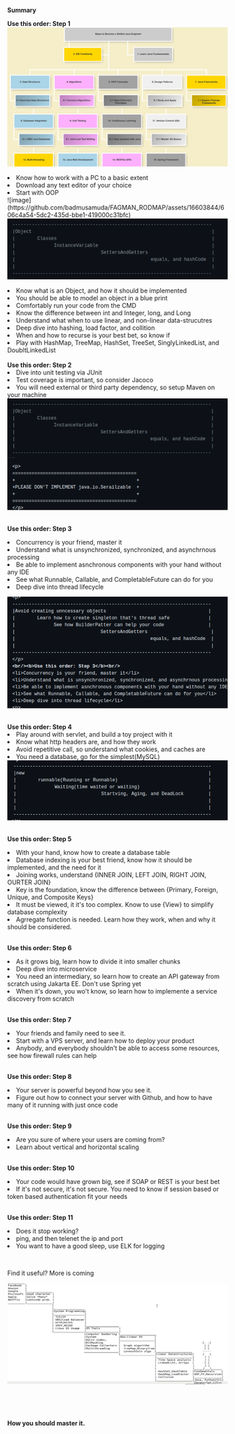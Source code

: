 <p> 
  <b>Summary</b><br/><p/>
  <b>Use this order: Step 1</b>
    <img src="Screenshot%20from%202023-08-06%2004-51-49.png" />
  <li>Know how to work with a PC to a basic extent</li>
  <li>Download any text editor of your choice</li> 
  <li>Start with OOP</li> 
    ![image](https://github.com/badmusamuda/FAGMAN_RODMAP/assets/16603844/606c4a54-5dc2-435d-bbe1-419000c31bfc)

 <img src="2.png" />

  </p>
  <li>Know what is an Object, and how it should be implemented</li> 
  <li>You should be able to model an object in a blue print</li> 
  <li>Comfortably run your code from the CMD</li> 
  <li>Know the difference between int and Integer, long, and Long</li> 
  <li>Understand what when to use linear, and non-linear data-strucutres</li> 
  <li>Deep dive into hashing, load factor, and collition</li> 
  <li>When and how to recurse is your best bet, so know if</li> 
  <li>Play with HashMap, TreeMap, HashSet, TreeSet, SinglyLinkedList, and DoubltLinkedList</li> 
  <br/><b>Use this order: Step 2</b><br/>
  <li>Dive into unit testing via JUnit</li>
  <li>Test coverage is important, so consider Jacoco</li> 
  <li>You will need external or third party dependency, so setup Maven on your machine</li> 
<img src="3.png" />


  <br/><b>Use this order: Step 3</b><br/>
  <li>Concurrency is your friend, master it</li>
  <li>Understand what is unsynchronized, synchronized, and asynchrnous processing</li> 
  <li>Be able to implement asnchronous components with your hand without any IDE</li> 
  <li>See what Runnable, Callable, and CompletableFuture can do for you</li> 
  <li>Deep dive into thread lifecycle</li> 
  <p>
<img src="4.png" />

</p>
  <br/><b>Use this order: Step 4</b><br/>
  <li>Play around with servlet, and build a toy project with it</li>
  <li>Know what http headers are, and how they work</li> 
  <li>Avoid repetitive call, so understand what cookies, and caches are</li> 
  <li>You need a database, go for the simplest(MySQL)</li> 
<img src="5.png" />

  <br/><b>Use this order: Step 5</b><br/>
  <li>With your hand, know how to create a database table</li>
  <li>Database indexing is your best friend, know how it should be implemented, and the need for it</li> 
  <li>Joining works, understand {INNER JOIN, LEFT JOIN, RIGHT JOIN, OURTER JOIN}</li> 
  <li>Key is the foundation, know the difference between {Primary, Foreign, Unique, and Composite Keys}</li> 
  <li>It must be viewed, it it's too complex. Know to use {View} to simplify database complexity</li> 
  <li>Agrregate function is needed. Learn how they work, when and why it should be considered.</li> 


  <br/><b>Use this order: Step 6</b><br/>
  <li>As it grows big, learn how to divide it into smaller chunks</li>
  <li>Deep dive into microservice</li> 
  <li>You need an intermediary, so learn how to create an API gateway from scratch using Jakarta EE. Don't use Spring yet</li> 
  <li>When it's down, you wo't know, so learn how to implemente a service discovery from scratch</li> 
  
  <br/><b>Use this order: Step 7</b><br/>
  <li>Your friends and family need to see it.</li>
  <li>Start with a VPS server, and learn how to deploy your product</li> 
  <li>Anybody, and everybody shouldn't be able to access some resources, see how firewall rules can help</li> 

  <br/><b>Use this order: Step 8</b><br/>
  <li>Your server is powerful beyond how you see it.</li>
  <li>Figure out how to connect your server with Github, and how to have many of it running with just once code </li> 
  
  
  <br/><b>Use this order: Step 9</b><br/>
  <li>Are you sure of where your users are coming from?</li>
  <li>Learn about vertical and horizontal scaling </li> 
  
  <br/><b>Use this order: Step 10</b><br/>
  <li>Your code would have grown big, see if SOAP or REST is your best bet</li>
  <li>If it's not secure, it's not secure. You need to know if session based or token based authentication fit your needs </li> 
  
  
  <br/><b>Use this order: Step 11</b><br/>
  <li>Does it stop working?</li>
  <li>ping, and then telenet the ip and port  </li> 
  <li>You want to have a good sleep, use ELK for logging</li> 
  
  <br/><p>Find it useful? More is coming</p> 
  


<img src="base.png" />
</p><br/>

<br/><p><b>How you should master it.</b></p>
